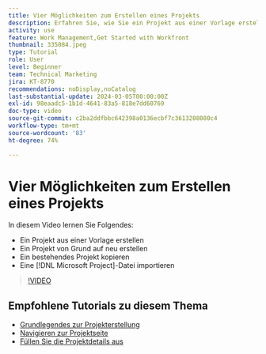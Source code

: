 ```yaml
---
title: Vier Möglichkeiten zum Erstellen eines Projekts
description: Erfahren Sie, wie Sie ein Projekt aus einer Vorlage erstellen, von Grund auf neu erstellen, ein bestehendes Projekt kopieren oder eine  [!DNL Microsoft Project] -Datei importieren.
activity: use
feature: Work Management,Get Started with Workfront
thumbnail: 335084.jpeg
type: Tutorial
role: User
level: Beginner
team: Technical Marketing
jira: KT-8770
recommendations: noDisplay,noCatalog
last-substantial-update: 2024-03-05T00:00:00Z
exl-id: 98eaadc5-1b1d-4641-83a5-818e7dd60769
doc-type: video
source-git-commit: c2ba2ddfbbc642398a0136ecbf7c3613208080c4
workflow-type: tm+mt
source-wordcount: '83'
ht-degree: 74%

---
```


# Vier Möglichkeiten zum Erstellen eines Projekts

In diesem Video lernen Sie Folgendes:

* Ein Projekt aus einer Vorlage erstellen
* Ein Projekt von Grund auf neu erstellen
* Ein bestehendes Projekt kopieren
* Eine [!DNL Microsoft Project]-Datei importieren

>[!VIDEO](https://video.tv.adobe.com/v/335084/?quality=12&learn=on)

## Empfohlene Tutorials zu diesem Thema

* [Grundlegendes zur Projekterstellung](https://experienceleague.adobe.com/en/docs/workfront-learn/tutorials-workfront/manage-work/projects/understand-basic-project-creation)
* [Navigieren zur Projektseite](https://experienceleague.adobe.com/en/docs/workfront-learn/tutorials-workfront/manage-work/projects/navigate-the-project-page)
* [Füllen Sie die Projektdetails aus](https://experienceleague.adobe.com/en/docs/workfront-learn/tutorials-workfront/manage-work/projects/fill-in-the-project-details)

